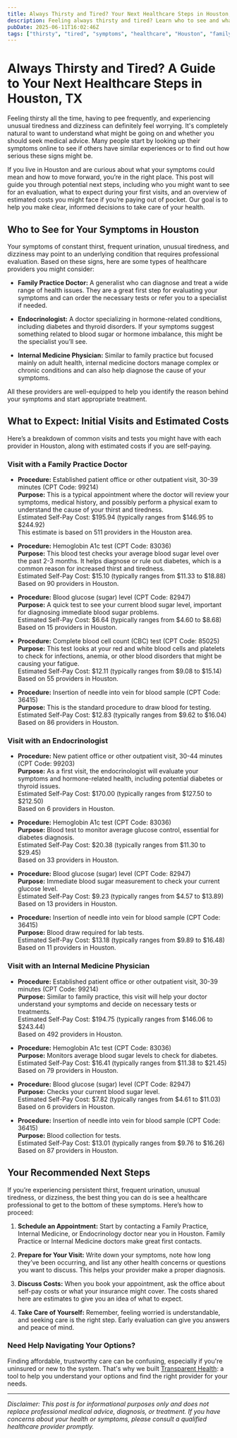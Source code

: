 ```yaml
---
title: Always Thirsty and Tired? Your Next Healthcare Steps in Houston, TX  
description: Feeling always thirsty and tired? Learn who to see and what initial costs to expect for your symptoms in Houston, TX.  
pubDate: 2025-06-11T16:02:46Z
tags: ["thirsty", "tired", "symptoms", "healthcare", "Houston", "family practice", "endocrinology", "internal medicine"]  
---
```


# Always Thirsty and Tired? A Guide to Your Next Healthcare Steps in Houston, TX

Feeling thirsty all the time, having to pee frequently, and experiencing unusual tiredness and dizziness can definitely feel worrying. It's completely natural to want to understand what might be going on and whether you should seek medical advice. Many people start by looking up their symptoms online to see if others have similar experiences or to find out how serious these signs might be.

If you live in Houston and are curious about what your symptoms could mean and how to move forward, you’re in the right place. This post will guide you through potential next steps, including who you might want to see for an evaluation, what to expect during your first visits, and an overview of estimated costs you might face if you’re paying out of pocket. Our goal is to help you make clear, informed decisions to take care of your health.

## Who to See for Your Symptoms in Houston

Your symptoms of constant thirst, frequent urination, unusual tiredness, and dizziness may point to an underlying condition that requires professional evaluation. Based on these signs, here are some types of healthcare providers you might consider:

- **Family Practice Doctor:** A generalist who can diagnose and treat a wide range of health issues. They are a great first step for evaluating your symptoms and can order the necessary tests or refer you to a specialist if needed.

- **Endocrinologist:** A doctor specializing in hormone-related conditions, including diabetes and thyroid disorders. If your symptoms suggest something related to blood sugar or hormone imbalance, this might be the specialist you’ll see.

- **Internal Medicine Physician:** Similar to family practice but focused mainly on adult health, internal medicine doctors manage complex or chronic conditions and can also help diagnose the cause of your symptoms.

All these providers are well-equipped to help you identify the reason behind your symptoms and start appropriate treatment.

## What to Expect: Initial Visits and Estimated Costs

Here’s a breakdown of common visits and tests you might have with each provider in Houston, along with estimated costs if you are self-paying.

### Visit with a Family Practice Doctor

- **Procedure:** Established patient office or other outpatient visit, 30-39 minutes (CPT Code: 99214)  
  **Purpose:** This is a typical appointment where the doctor will review your symptoms, medical history, and possibly perform a physical exam to understand the cause of your thirst and tiredness.  
  Estimated Self-Pay Cost: $195.94 (typically ranges from $146.95 to $244.92)  
  This estimate is based on 511 providers in the Houston area.

- **Procedure:** Hemoglobin A1c test (CPT Code: 83036)  
  **Purpose:** This blood test checks your average blood sugar level over the past 2-3 months. It helps diagnose or rule out diabetes, which is a common reason for increased thirst and tiredness.  
  Estimated Self-Pay Cost: $15.10 (typically ranges from $11.33 to $18.88)  
  Based on 90 providers in Houston.

- **Procedure:** Blood glucose (sugar) level (CPT Code: 82947)  
  **Purpose:** A quick test to see your current blood sugar level, important for diagnosing immediate blood sugar problems.  
  Estimated Self-Pay Cost: $6.64 (typically ranges from $4.60 to $8.68)  
  Based on 15 providers in Houston.

- **Procedure:** Complete blood cell count (CBC) test (CPT Code: 85025)  
  **Purpose:** This test looks at your red and white blood cells and platelets to check for infections, anemia, or other blood disorders that might be causing your fatigue.  
  Estimated Self-Pay Cost: $12.11 (typically ranges from $9.08 to $15.14)  
  Based on 55 providers in Houston.

- **Procedure:** Insertion of needle into vein for blood sample (CPT Code: 36415)  
  **Purpose:** This is the standard procedure to draw blood for testing.  
  Estimated Self-Pay Cost: $12.83 (typically ranges from $9.62 to $16.04)  
  Based on 86 providers in Houston.

### Visit with an Endocrinologist

- **Procedure:** New patient office or other outpatient visit, 30-44 minutes (CPT Code: 99203)  
  **Purpose:** As a first visit, the endocrinologist will evaluate your symptoms and hormone-related health, including potential diabetes or thyroid issues.  
  Estimated Self-Pay Cost: $170.00 (typically ranges from $127.50 to $212.50)  
  Based on 6 providers in Houston.

- **Procedure:** Hemoglobin A1c test (CPT Code: 83036)  
  **Purpose:** Blood test to monitor average glucose control, essential for diabetes diagnosis.  
  Estimated Self-Pay Cost: $20.38 (typically ranges from $11.30 to $29.45)  
  Based on 33 providers in Houston.

- **Procedure:** Blood glucose (sugar) level (CPT Code: 82947)  
  **Purpose:** Immediate blood sugar measurement to check your current glucose level.  
  Estimated Self-Pay Cost: $9.23 (typically ranges from $4.57 to $13.89)  
  Based on 13 providers in Houston.

- **Procedure:** Insertion of needle into vein for blood sample (CPT Code: 36415)  
  **Purpose:** Blood draw required for lab tests.  
  Estimated Self-Pay Cost: $13.18 (typically ranges from $9.89 to $16.48)  
  Based on 11 providers in Houston.

### Visit with an Internal Medicine Physician

- **Procedure:** Established patient office or other outpatient visit, 30-39 minutes (CPT Code: 99214)  
  **Purpose:** Similar to family practice, this visit will help your doctor understand your symptoms and decide on necessary tests or treatments.  
  Estimated Self-Pay Cost: $194.75 (typically ranges from $146.06 to $243.44)  
  Based on 492 providers in Houston.

- **Procedure:** Hemoglobin A1c test (CPT Code: 83036)  
  **Purpose:** Monitors average blood sugar levels to check for diabetes.  
  Estimated Self-Pay Cost: $16.41 (typically ranges from $11.38 to $21.45)  
  Based on 79 providers in Houston.

- **Procedure:** Blood glucose (sugar) level (CPT Code: 82947)  
  **Purpose:** Checks your current blood sugar level.  
  Estimated Self-Pay Cost: $7.82 (typically ranges from $4.61 to $11.03)  
  Based on 6 providers in Houston.

- **Procedure:** Insertion of needle into vein for blood sample (CPT Code: 36415)  
  **Purpose:** Blood collection for tests.  
  Estimated Self-Pay Cost: $13.01 (typically ranges from $9.76 to $16.26)  
  Based on 87 providers in Houston.

## Your Recommended Next Steps

If you’re experiencing persistent thirst, frequent urination, unusual tiredness, or dizziness, the best thing you can do is see a healthcare professional to get to the bottom of these symptoms. Here’s how to proceed:

1. **Schedule an Appointment:** Start by contacting a Family Practice, Internal Medicine, or Endocrinology doctor near you in Houston. Family Practice or Internal Medicine doctors make great first contacts.

2. **Prepare for Your Visit:** Write down your symptoms, note how long they’ve been occurring, and list any other health concerns or questions you want to discuss. This helps your provider make a proper diagnosis.

3. **Discuss Costs:** When you book your appointment, ask the office about self-pay costs or what your insurance might cover. The costs shared here are estimates to give you an idea of what to expect.

4. **Take Care of Yourself:** Remember, feeling worried is understandable, and seeking care is the right step. Early evaluation can give you answers and peace of mind.

### Need Help Navigating Your Options?

Finding affordable, trustworthy care can be confusing, especially if you're uninsured or new to the system. That's why we built [Transparent Health](https://transparenthealth.ai): a tool to help you understand your options and find the right provider for your needs. 

---

*Disclaimer: This post is for informational purposes only and does not replace professional medical advice, diagnosis, or treatment. If you have concerns about your health or symptoms, please consult a qualified healthcare provider promptly.*